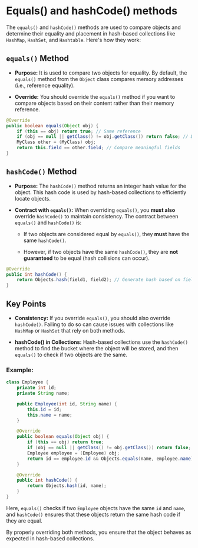 # Equals() and hashCode() methods

The `equals()` and `hashCode()` methods are used to compare objects and determine their equality and placement in hash-based collections like `HashMap`, `HashSet`, and `Hashtable`. Here's how they work:

## `equals()` Method

* **Purpose:** It is used to compare two objects for equality. By default, the `equals()` method from the `Object` class compares memory addresses (i.e., reference equality).

* **Override:** You should override the `equals()` method if you want to compare objects based on their content rather than their memory reference.

```java
@Override
public boolean equals(Object obj) {
    if (this == obj) return true; // Same reference
    if (obj == null || getClass() != obj.getClass()) return false; // Different class or null
    MyClass other = (MyClass) obj;
    return this.field == other.field; // Compare meaningful fields
}
```

## `hashCode()` Method

* **Purpose:** The `hashCode()` method returns an integer hash value for the object. This hash code is used by hash-based collections to efficiently locate objects.

* **Contract with `equals()`:** When overriding `equals()`, you **must also** override `hashCode()` to maintain consistency. The contract between `equals()` and `hashCode()` is:

  * If two objects are considered equal by `equals()`, they **must** have the same `hashCode()`.

  * However, if two objects have the same `hashCode()`, they are **not guaranteed** to be equal (hash collisions can occur).

```java
@Override
public int hashCode() {
    return Objects.hash(field1, field2); // Generate hash based on fields
}
```

## Key Points

* **Consistency:** If you override `equals()`, you should also override `hashCode()`. Failing to do so can cause issues with collections like `HashMap` or `HashSet` that rely on both methods.

* **hashCode() in Collections:** Hash-based collections use the `hashCode()` method to find the bucket where the object will be stored, and then `equals()` to check if two objects are the same.

### Example:
```java
class Employee {
    private int id;
    private String name;

    public Employee(int id, String name) {
        this.id = id;
        this.name = name;
    }

    @Override
    public boolean equals(Object obj) {
        if (this == obj) return true;
        if (obj == null || getClass() != obj.getClass()) return false;
        Employee employee = (Employee) obj;
        return id == employee.id && Objects.equals(name, employee.name);
    }

    @Override
    public int hashCode() {
        return Objects.hash(id, name);
    }
}
```

Here, `equals()` checks if two `Employee` objects have the same `id` and `name`, and `hashCode()` ensures that these objects return the same hash code if they are equal.

By properly overriding both methods, you ensure that the object behaves as expected in hash-based collections.